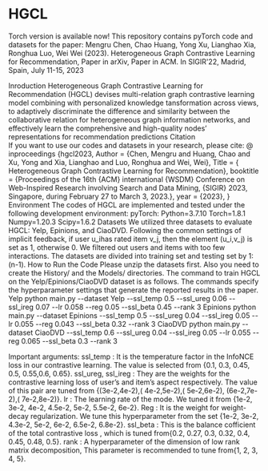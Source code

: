 # HGCL
Torch version is available now!
This repository contains pyTorch code and datasets for the paper:
Mengru Chen, Chao Huang, Yong Xu, Lianghao Xia, Ronghua Luo, Wei Wei (2023). Heterogeneous Graph Contrastive Learning for Recommendation, Paper in arXiv, Paper in ACM. In SIGIR'22, Madrid, Spain, July 11-15, 2023

Inroduction 
Heterogeneous Graph Contrastive Learning for Recommendation (HGCL) devises multi-relation graph contrastive learning model combining with personalized knowledge tansformation across views, to adaptively discriminate the difference and similarity between the collaborative relation for heterogeneous graph information networks, and effectively learn the comprehensive and high-quality nodes’ representations for recommendation predictions 
Citation  
If you want to use our codes and datasets in your research, please cite:
@ inproceedings {hgcl2023, 
	Author   = {Chen, Mengru and 
Huang, Chao and 
Xu, Yong and
Xia, Lianghao and
Luo, Ronghua and
Wei, Wei},
   Title     = { Heterogeneous Graph Contrastive Learning for Recommendation}, 
booktitle  = {Proceedings of the 16th {ACM} international {WSDM} Conference on Web-Inspired Research involving Search and Data Mining, {SIGIR} 2023, Singapore, during February 27 to March 3, 2023.},
year      = {2023},
}
Environment
The codes of HGCL are implemented and tested under the following development environment: 
pyTorch:
	Python=3.7.10
	Torch=1.8.1
	Numpy=1.20.3
	Scipy=1.6.2
Datasets
We utilized three datasets to evaluate HGCL: Yelp, Epinions, and CiaoDVD. Following the common settings of implicit feedback, if user u_ihas rated item v_j, then the element (u_i,v_j) is set as 1, otherwise 0. We filtered out users and items with too few interactions. The datasets are divided into training set and testing set by 1: (n-1).
How to Run the Code
Please unzip the datasets first. Also you need to create the History/ and the Models/ directories. The command to train HGCL on the Yelp/Epinions/CiaoDVD dataset is as follows. The commands specify the hyperparameter settings that generate the reported results in the paper.
	Yelp
python main.py --dataset Yelp --ssl_temp 0.5 --ssl_ureg 0.06 --ssl_ireg 0.07 --lr 0.058 --reg 0.05 --ssl_beta 0.45 --rank 3
	Epinions 
python main.py --dataset Epinions --ssl_temp 0.5 --ssl_ureg 0.04 --ssl_ireg 0.05 --lr 0.055 --reg 0.043 --ssl_beta 0.32 --rank 3
	CiaoDVD
python main.py --dataset CiaoDVD --ssl_temp 0.6 --ssl_ureg 0.04 --ssl_ireg 0.05 --lr 0.055 --reg 0.065 --ssl_beta 0.3 --rank 3

Important arguments:
	ssl_temp : It is the temperature factor in the InfoNCE loss in our contrastive learning. The value is selected from {0.1, 0.3, 0.45, 0.5, 0.55,0.6, 0.65}.
	ssl_ureg, ssl_ireg : They are the weights for the contrastive learning loss of user’s and item’s aspect respectively. The value of this pair are tuned from 
{(3e-2,4e-2),( 4e-2,5e-2),( 5e-2,6e-2), (6e-2,7e-2),( 7e-2,8e-2)}.
	lr : The learning rate of the mode. We tuned it from
{1e-2, 3e-2, 4e-2, 4.5e-2, 5e-2, 5.5e-2, 6e-2}.
	Reg : It is the weight for weight-decay regularization. We tune this hyperparameter from the set {1e-2, 3e-2, 4.3e-2, 5e-2, 6e-2, 6.5e-2, 6.8e-2}.
	ssl_beta : This is the balance cofficient of the total contrastive loss , which is tuned from{0.2, 0.27, 0.3, 0.32, 0.4, 0.45, 0.48, 0.5}.
	rank : A hyperparameter of the dimension of low rank matrix decomposition, This parameter is recommended to tune from{1, 2, 3, 4, 5}.

